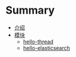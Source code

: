 # Summary

* [介绍](README.md)
* [模块](doc/README.md)
  * [hello-thread](doc/hello-thread.md)
  * [hello-elasticsearch](doc/hello-elasticsearch.md)